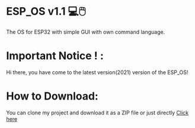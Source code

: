 # ESP_OS v1.1 💻🖱️
The OS for ESP32 with simple GUI with own command language.
# Important Notice ! :
 Hi there, you have come to the latest version(2021) version of the ESP_OS! 
# How to Download:
You can clone my project and download it as a ZIP file or just directly [Click here](https://www.github.com)
 


